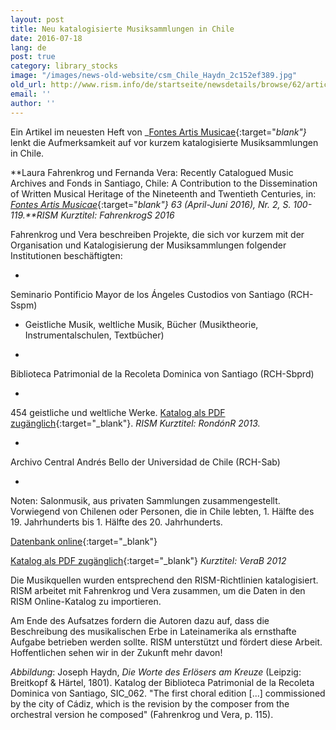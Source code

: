 ```yaml
---
layout: post
title: Neu katalogisierte Musiksammlungen in Chile
date: 2016-07-18
lang: de
post: true
category: library_stocks
image: "/images/news-old-website/csm_Chile_Haydn_2c152ef389.jpg"
old_url: http://www.rism.info/de/startseite/newsdetails/browse/62/article/64/newly-cataloged-music-from-chile.html
email: ''
author: ''
---
```


Ein Artikel im neuesten Heft von _[Fontes Artis Musicae](https://muse.jhu.edu/journal/688){:target="_blank"}_ lenkt die Aufmerksamkeit auf vor kurzem katalogisierte Musiksammlungen in Chile.

**Laura Fahrenkrog und Fernanda Vera: Recently Catalogued Music Archives and Fonds in Santiago, Chile: A Contribution to the Dissemination of Written Musical Heritage of the Nineteenth and Twentieth Centuries, in: [_Fontes Artis Musicae_](http://www.iaml.info/fontes-artis-musicae){:target="_blank"} 63 (April-Juni 2016), Nr. 2, S. 100-119.**RISM Kurztitel: FahrenkrogS 2016_

Fahrenkrog und Vera beschreiben Projekte, die sich vor kurzem mit der Organisation und Katalogisierung der Musiksammlungen folgender Institutionen beschäftigten:

-

Seminario Pontificio Mayor de los Ángeles Custodios von Santiago (RCH-Sspm)

- Geistliche Musik, weltliche Musik, Bücher (Musiktheorie, Instrumentalschulen, Textbücher)

-

Biblioteca Patrimonial de la Recoleta Dominica von Santiago (RCH-Sbprd)

-

454 geistliche und weltliche Werke. [Katalog als PDF zugänglich](http://www.museodominico.cl/620/articles-9841_archivo_01.pdf){:target="_blank"}. _RISM Kurztitel: RondónR 2013._


-

Archivo Central Andrés Bello der Universidad de Chile (RCH-Sab)

-

Noten: Salonmusik, aus privaten Sammlungen zusammengestellt. Vorwiegend von Chilenen oder Personen, die in Chile lebten, 1. Hälfte des 19. Jahrhunderts bis 1. Hälfte des 20. Jahrhunderts.

[Datenbank online](http://archivobello.uchile.cl/partituras/){:target="_blank"}

[Katalog als PDF zugänglich](http://archivobello.uchile.cl/partituras/pdf/partituras.pdf){:target="_blank"} _Kurztitel: VeraB 2012_

Die Musikquellen wurden entsprechend den RISM-Richtlinien katalogisiert. RISM arbeitet mit Fahrenkrog und Vera zusammen, um die Daten in den RISM Online-Katalog zu importieren.

Am Ende des Aufsatzes fordern die Autoren dazu auf, dass die Beschreibung des musikalischen Erbe in Lateinamerika als ernsthafte Aufgabe betrieben werden sollte. RISM unterstützt und fördert diese Arbeit. Hoffentlichen sehen wir in der Zukunft mehr davon!


_Abbildung_: Joseph Haydn, _Die Worte des Erlösers am Kreuze_ (Leipzig: Breitkopf & Härtel, 1801). Katalog der Biblioteca Patrimonial de la Recoleta Dominica von Santiago, SIC\_062. "The first choral edition [...] commissioned by the city of Cádiz, which is the revision by the composer from the orchestral version he composed" (Fahrenkrog und Vera, p. 115).
